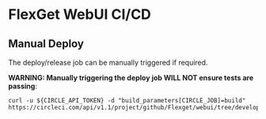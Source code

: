# FlexGet WebUI CI/CD

## Manual Deploy
The deploy/release job can be manually triggered if required.

**WARNING: Manually triggering the deploy job WILL NOT ensure tests are passing**:

```
curl -u ${CIRCLE_API_TOKEN} -d "build_parameters[CIRCLE_JOB]=build" https://circleci.com/api/v1.1/project/github/Flexget/webui/tree/develop
```
